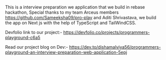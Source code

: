 This is a interview preparation we application that we build in rebase hackathon, Special thanks to my team Arceus members https://github.com/Sameeksha09/pro-play and Aditi Shrivastava, we build the app on Next js with the help of TypeScript and TailWindCSS.

Devfolio link to our project:- https://devfolio.co/projects/programmers-playground-c6a5

Read our project blog on Dev:- https://dev.to/dishamalviya56/programmers-playground-an-interview-preparation-web-application-5epj
